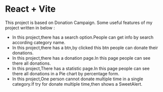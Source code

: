 # React + Vite

This project is based on Donation Campaign.
Some useful features of my project written in below :

-    In this project,there has a search option.People can get info by search according category name.
-    In this project,there has a btn,by clicked this btn people can donate their donations.
-    In this project,there has a donation page.In this page people can see there all donations.
-    In this project,There has a statistic page.In this page people can see there all donations in a Pie chart by percentage form.
-    In this project,One person cannot donate multiple time in a single category.If try for donate multiple time,then shows a SweetAlert.
